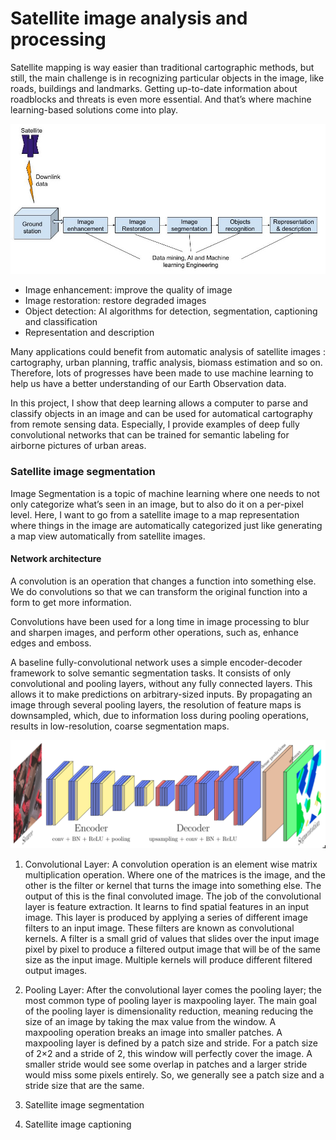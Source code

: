 # Satellite image analysis and processing

Satellite mapping is way easier than traditional cartographic methods, but still, the main challenge is in recognizing particular objects in the image, like roads, buildings and landmarks. Getting up-to-date information about roadblocks and threats is even more essential. And that’s where machine learning-based solutions come into play.

![](images/block_diagram2.jpg)

- Image enhancement: improve the quality of image
- Image restoration: restore degraded images
- Object detection: AI algorithms for detection, segmentation, captioning and classification
- Representation and description

Many applications could benefit from automatic analysis of satellite images : cartography, urban planning, traffic analysis, biomass estimation and so on. Therefore, lots of progresses have been made to use machine learning to help us have a better understanding of our Earth Observation data.

In this project, I show that deep learning allows a computer to parse and classify objects in an image and can be used for automatical cartography from remote sensing data. Especially, I provide examples of deep fully convolutional networks that can be trained for semantic labeling for airborne pictures of urban areas.

### Satellite image segmentation

Image Segmentation is a topic of machine learning where one needs to not only categorize what’s seen in an image, but to also do it on a per-pixel level. Here, I want to go from a satellite image to a map representation where things in the image are automatically categorized just like generating a map view automatically from satellite images.

#### Network architecture
A convolution is an operation that changes a function into something else. We do convolutions so that we can transform the original function into a form to get more information.

Convolutions have been used for a long time in image processing to blur and sharpen images, and perform other operations, such as, enhance edges and emboss.


A baseline fully-convolutional network uses a simple encoder-decoder framework to solve semantic segmentation tasks. It consists of only convolutional and pooling layers, without any fully connected layers. This allows it to make predictions on arbitrary-sized inputs. By propagating an image through several pooling layers, the resolution of feature maps is downsampled, which, due to information loss during pooling operations, results in low-resolution, coarse segmentation maps.

![](images/net_architecture.png)

1. Convolutional Layer: A convolution operation is an element wise matrix multiplication operation. Where one of the matrices is the image, and the other is the filter or kernel that turns the image into something else. The output of this is the final convoluted image.
The job of the convolutional layer is feature extraction. It learns to find spatial features in an input image. This layer is produced by applying a series of different image filters to an input image. These filters are known as convolutional kernels. A filter is a small grid of values that slides over the input image pixel by pixel to produce a filtered output image that will be of the same size as the input image.  Multiple kernels will produce different filtered output images.

2. Pooling Layer: After the convolutional layer comes the pooling layer; the most common type of pooling layer is maxpooling layer. The main goal of the pooling layer is dimensionality reduction, meaning reducing the size of an image by taking the max value from the window. A maxpooling operation breaks an image into smaller patches. A maxpooling layer is defined by a patch size and stride. For a patch size of 2×2 and a stride of 2, this window will perfectly cover the image. A smaller stride would see some overlap in patches and a larger stride would miss some pixels entirely. So, we generally see a patch size and a stride size that are the same.


1. Satellite image segmentation

2. Satellite image captioning
